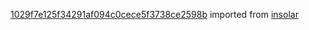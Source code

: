 [1029f7e125f34291af094c0cece5f3738ce2598b](https://github.com/insolar/insolar/commit/1029f7e125f34291af094c0cece5f3738ce2598b) imported from [insolar](https://github.com/insolar/insolar)
